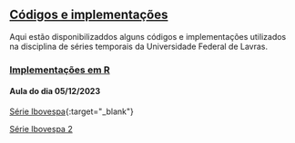 ## [Códigos e implementações](#)

Aqui estão disponibilizaddos alguns códigos e implementações utilizados na disciplina de séries temporais da Universidade Federal de Lavras.


### [Implementações em R](#)

#### Aula do dia 05/12/2023
[Série Ibovespa](https://github.com/Luizpala/series_temporais/blob/main/dados/%5EBVSP.csv){:target="_blank"}

[Série Ibovespa 2](https://raw.githubusercontent.com/Luizpala/series_temporais/main/dados/%5EBVSP.csv)

